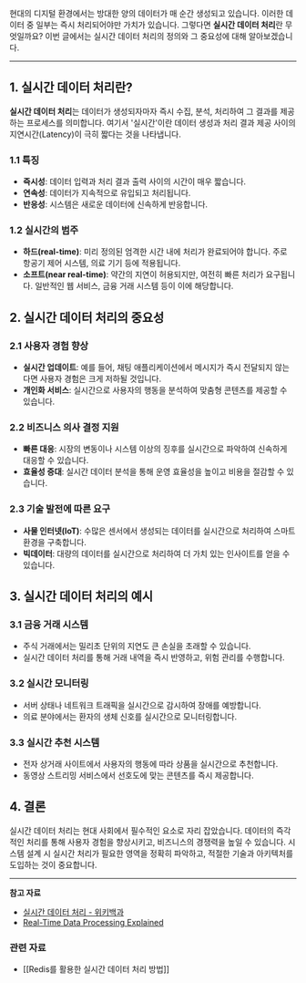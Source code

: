 현대의 디지털 환경에서는 방대한 양의 데이터가 매 순간 생성되고 있습니다. 이러한 데이터 중 일부는 즉시 처리되어야만 가치가 있습니다. 그렇다면 **실시간 데이터 처리**란 무엇일까요? 이번 글에서는 실시간 데이터 처리의 정의와 그 중요성에 대해 알아보겠습니다.

---

## 1. 실시간 데이터 처리란?

**실시간 데이터 처리**는 데이터가 생성되자마자 즉시 수집, 분석, 처리하여 그 결과를 제공하는 프로세스를 의미합니다. 여기서 '실시간'이란 데이터 생성과 처리 결과 제공 사이의 지연시간(Latency)이 극히 짧다는 것을 나타냅니다.

### 1.1 특징

- **즉시성**: 데이터 입력과 처리 결과 출력 사이의 시간이 매우 짧습니다.
- **연속성**: 데이터가 지속적으로 유입되고 처리됩니다.
- **반응성**: 시스템은 새로운 데이터에 신속하게 반응합니다.

### 1.2 실시간의 범주

- **하드(real-time)**: 미리 정의된 엄격한 시간 내에 처리가 완료되어야 합니다. 주로 항공기 제어 시스템, 의료 기기 등에 적용됩니다.
- **소프트(near real-time)**: 약간의 지연이 허용되지만, 여전히 빠른 처리가 요구됩니다. 일반적인 웹 서비스, 금융 거래 시스템 등이 이에 해당합니다.

## 2. 실시간 데이터 처리의 중요성

### 2.1 사용자 경험 향상

- **실시간 업데이트**: 예를 들어, 채팅 애플리케이션에서 메시지가 즉시 전달되지 않는다면 사용자 경험은 크게 저하될 것입니다.
- **개인화 서비스**: 실시간으로 사용자의 행동을 분석하여 맞춤형 콘텐츠를 제공할 수 있습니다.

### 2.2 비즈니스 의사 결정 지원

- **빠른 대응**: 시장의 변동이나 시스템 이상의 징후를 실시간으로 파악하여 신속하게 대응할 수 있습니다.
- **효율성 증대**: 실시간 데이터 분석을 통해 운영 효율성을 높이고 비용을 절감할 수 있습니다.

### 2.3 기술 발전에 따른 요구

- **사물 인터넷(IoT)**: 수많은 센서에서 생성되는 데이터를 실시간으로 처리하여 스마트 환경을 구축합니다.
- **빅데이터**: 대량의 데이터를 실시간으로 처리하여 더 가치 있는 인사이트를 얻을 수 있습니다.

## 3. 실시간 데이터 처리의 예시

### 3.1 금융 거래 시스템

- 주식 거래에서는 밀리초 단위의 지연도 큰 손실을 초래할 수 있습니다.
- 실시간 데이터 처리를 통해 거래 내역을 즉시 반영하고, 위험 관리를 수행합니다.

### 3.2 실시간 모니터링

- 서버 상태나 네트워크 트래픽을 실시간으로 감시하여 장애를 예방합니다.
- 의료 분야에서는 환자의 생체 신호를 실시간으로 모니터링합니다.

### 3.3 실시간 추천 시스템

- 전자 상거래 사이트에서 사용자의 행동에 따라 상품을 실시간으로 추천합니다.
- 동영상 스트리밍 서비스에서 선호도에 맞는 콘텐츠를 즉시 제공합니다.

## 4. 결론

실시간 데이터 처리는 현대 사회에서 필수적인 요소로 자리 잡았습니다. 데이터의 즉각적인 처리를 통해 사용자 경험을 향상시키고, 비즈니스의 경쟁력을 높일 수 있습니다. 시스템 설계 시 실시간 처리가 필요한 영역을 정확히 파악하고, 적절한 기술과 아키텍처를 도입하는 것이 중요합니다.

---

**참고 자료**

- [실시간 데이터 처리 - 위키백과](https://ko.wikipedia.org/wiki/실시간_운영_체제)
- [Real-Time Data Processing Explained](https://www.gigaspaces.com/data-terms/real-time-data-processing)
### 관련 자료
- [[Redis를 활용한 실시간 데이터 처리 방법]]